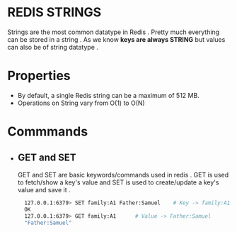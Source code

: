 # REDIS STRINGS
Strings are the most common datatype in Redis . Pretty much everything can be stored in a string . As we know **keys are always STRING** but values can also be of string datatype .

# Properties
 - By default, a single Redis string can be a maximum of 512 MB.
 - Operations on String vary from O(1) to O(N)

# Commmands

  - ## GET and SET
    GET and SET are basic keywords/commands used in redis . GET is used to fetch/show a key's value and SET is used to create/update a key's value and save it .
    
    ```bash
      127.0.0.1:6379> SET family:A1 Father:Samuel    # Key -> family:A1
      OK
      127.0.0.1:6379> GET family:A1      # Value -> Father:Samuel
      "Father:Samuel"
    ```

